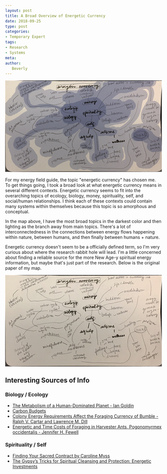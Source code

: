 ```yaml
---
layout: post
title: A Broad Overview of Energetic Currency
date: 2018-09-25
type: post
categories:
- Temporary Expert
tags:
- Research
- Systems
meta:
author:
   Beverly
---
```



![color map](/assets/temp-exp/systems-map-colors.jpg)

For my energy field guide, the topic "energetic currency" has chosen me. To get things going, I took a broad look at what energetic currency means in several different contexts. Energetic currency seems to fit into the overarching topics of ecology, biology, money, spirituality, self, and social/human relationships. I think each of these contexts could contain many systems within themselves because this topic is so amorphous and conceptual.

In the map above, I have the most broad topics in the darkest color and then lighting as the branch away from main topics. There's a lot of interconnectedness in the connections between energy flows happening within nature, between humans, and then finally between humans + nature.

Energetic currency doesn't seem to be a officially defined term, so I'm very curious about where the research rabbit hole will lead. I'm a little concerned about finding a reliable source for the more New Age-y spiritual energy information, but maybe that's just part of the research. Below is the original paper of my map.

![plain map](/assets/temp-exp/systems-map-original.jpg)

## Interesting Sources of Info

### Biology / Ecology
- [The Metabolism of a Human-Dominated Planet - Ian Goldin](https://books.google.com/books?id=q1PwAwAAQBAJ&pg=PT136&lpg=PT136&dq=%22energetic+currency%22&source=bl&ots=5Y1Mv9VZYR&sig=M2KnRTzK1iWyr0vXH1JijOyPdTo&hl=en&sa=X&ved=2ahUKEwiK4-uEzsrdAhWoUt8KHefnAWY4FBDoATADegQIBhAB#v=onepage&q=%22energetic%20currency%22&f=false)
- [Carbon Budgets](http://biology.kenyon.edu/courses/biol229/CarbonBudget1.pdf)
- [Colony Energy Requirements Affect the Foraging Currency of Bumble  - Ralph V. Cartar and Lawrence M. Dill](https://www.jstor.org/stable/4600492)
- [Energetic and Time Costs of Foraging in Harvester Ants, Pogonomyrmex occidentalis - Jennifer H. Fewell](https://www.jstor.org/stable/4600169)

### Spirituality / Self
- [Finding Your Sacred Contract by Caroline Myss](http://www.worldcat.org/oclc/880949042)
- [The Gypsy’s Tricks for Spiritual Cleansing and Protection: Energetic Investments](https://shaheenmiroinsights.com/the-gypsys-tricks-for-spiritual-cleansing-and-protection-energetic-investments/)
